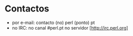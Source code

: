
# Contactos

* por e-mail: contacto (no) perl (ponto) pt
* no IRC: no canal #perl.pt no servidor [http://irc.perl.org]

